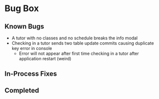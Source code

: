 # Bug Box
## Known Bugs
- A tutor with no classes and no schedule breaks the info modal
- Checking in a tutor sends two table update commits causing duplicate key error in console
  - Error will not appear after first time checking in a tutor after application restart (weird)
## In-Process Fixes
## Completed
